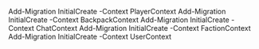﻿Add-Migration InitialCreate -Context PlayerContext
Add-Migration InitialCreate -Context BackpackContext
Add-Migration InitialCreate -Context ChatContext
Add-Migration InitialCreate -Context FactionContext
Add-Migration InitialCreate -Context UserContext